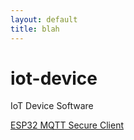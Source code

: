 ```yaml
---
layout: default
title: blah
---
```

# iot-device
IoT Device Software

[ESP32 MQTT Secure Client](./src/ESP32/MQTTClient/MQTTClient/README.md)